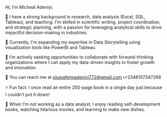 Hi, I’m Micheal Adeniyi.

👀 I have a strong background in research, data analysis (Excel, SQL, Tableau), and teaching. I'm skilled in scientific writing, project coordination, and strategic planning, with a passion for leveraging analytical skills to drive impactful decision-making in industries.

🌱 Currently, I'm expanding my expertise in Data Storytelling using visualization tools like PowerBI and Tableau.

💼 I’m actively seeking opportunities to collaborate with forward-thinking organizations where I can apply my data-driven insights to foster growth and innovation.

📧 You can reach me at oluwafemiadeniyi772@gmail.com 📞+2348107347266

⚡ Fun fact: I once read an entire 250-page book in a single day just because I couldn’t put it down!

🎯 When I’m not working as a data analyst, I enjoy reading self-development books, watching hilarious movies, and learning to make new dishes.
